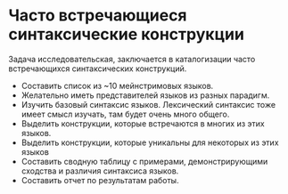 # Часто встречающиеся синтаксические конструкции

Задача исследовательская, заключается в каталогизации часто встречающихся синтаксических конструкций.

* Составить список из ~10 мейнстримовых языков.
* Желательно иметь представителей языков из разных парадигм.
* Изучить базовый синтаксис языков. Лексический синтаксис тоже имеет смысл изучать, там будет очень много общего.
* Выделить конструкции, которые встречаются в многих из этих языков.
* Выделить конструкции, которые уникальны для некоторых из этих языков
* Составить сводную таблицу с примерами, демонстрирующими сходства и различия синтаксиса языков.
* Составить отчет по результатам работы.
